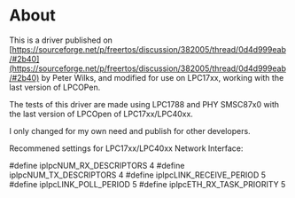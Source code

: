 # About

This is a driver published on [https://sourceforge.net/p/freertos/discussion/382005/thread/0d4d999eab/#2b40](https://sourceforge.net/p/freertos/discussion/382005/thread/0d4d999eab/#2b40) by Peter Wilks, and 
modified for use on LPC17xx, working with the last version of LPCOPen.

The tests of this driver are made using LPC1788 and PHY SMSC87x0 with the last version of LPCOpen of LPC17xx/LPC40xx.

I only changed for my own need and publish for other developers.

Recommened settings for LPC17xx/LPC40xx Network Interface:

#define iplpcNUM_RX_DESCRIPTORS				4
#define iplpcNUM_TX_DESCRIPTORS				4
#define iplpcLINK_RECEIVE_PERIOD			5
#define iplpcLINK_POLL_PERIOD				5
#define iplpcETH_RX_TASK_PRIORITY			5
